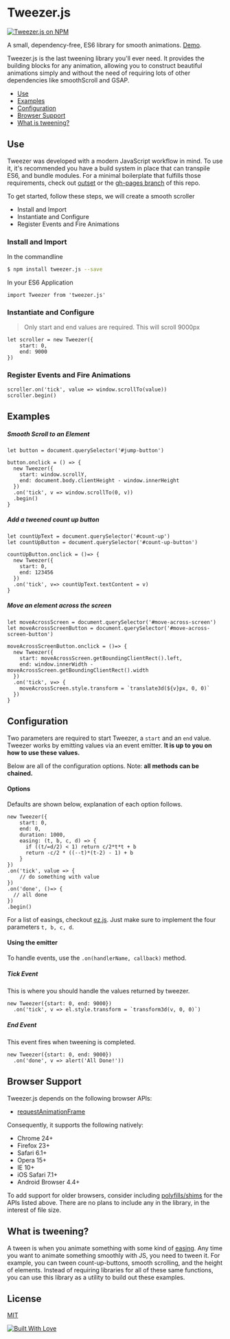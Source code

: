 # Tweezer.js

[![Tweezer.js on NPM](https://img.shields.io/npm/v/tweezer.js.svg)](https://www.npmjs.com/package/tweezer.js)

A small, dependency-free, ES6 library for smooth animations. [Demo](http://jaxgeller.com/tweezer.js/).

Tweezer.js is the last tweening library you'll ever need. It provides the building blocks for any animation, allowing you to construct beautiful animations simply and without the need of requiring lots of other dependencies like smoothScroll and GSAP.

+ [Use](https://github.com/jaxgeller/tweezer.js#use)
+ [Examples](https://github.com/jaxgeller/tweezer.js#examples)
+ [Configuration](https://github.com/jaxgeller/tweezer.js#configuration)
+ [Browser Support](https://github.com/jaxgeller/tweezer.js#browser-support)
+ [What is tweening?](https://github.com/jaxgeller/tweezer.js#what-is-tweening)

## Use

Tweezer was developed with a modern JavaScript workflow in mind. To use it, it's recommended you have a build system in place that can transpile ES6, and bundle modules. For a minimal boilerplate that fulfills those requirements, check out [outset](https://github.com/callmecavs/outset) or the [gh-pages branch](https://github.com/jaxgeller/tweezer.js/tree/gh-pages) of this repo.

To get started, follow these steps, we will create a smooth scroller

+ Install and Import
+ Instantiate and Configure
+ Register Events and Fire Animations

### Install and Import

In the commandline
```bash
$ npm install tweezer.js --save
```
In your ES6 Application

```es6
import Tweezer from 'tweezer.js'
```

### Instantiate and Configure

> Only start and end values are required. This will scroll 9000px

```es6
let scroller = new Tweezer({
    start: 0,
    end: 9000
})
```

### Register Events and Fire Animations

```es6
scroller.on('tick', value => window.scrollTo(value))
scroller.begin()
```

## Examples

##### Smooth Scroll to an Element

```es6
let button = document.querySelector('#jump-button')

button.onclick = () => {
  new Tweezer({
    start: window.scrollY,
    end: document.body.clientHeight - window.innerHeight
  })
  .on('tick', v => window.scrollTo(0, v))
  .begin()
}
```

##### Add a tweened count up button

```es6
let countUpText = document.querySelector('#count-up')
let countUpButton = document.querySelector('#count-up-button')

countUpButton.onclick = ()=> {
  new Tweezer({
    start: 0,
    end: 123456
  })
  .on('tick', v=> countUpText.textContent = v)
}
```

##### Move an element across the screen

```es6
let moveAcrossScreen = document.querySelector('#move-across-screen')
let moveAcrossScreenButton = document.querySelector('#move-across-screen-button')

moveAcrossScreenButton.onclick = ()=> {
  new Tweezer({
    start: moveAcrossScreen.getBoundingClientRect().left,
    end: window.innerWidth - moveAcrossScreen.getBoundingClientRect().width
  })
  .on('tick', v=> {
    moveAcrossScreen.style.transform = `translate3d(${v}px, 0, 0)`
  })
}
```

## Configuration

Two parameters are required to start Tweezer, a `start` and an `end` value. Tweezer works by emitting values via an event emitter. **It is up to you on how to use these values.**

Below are all of the configuration options. Note: **all methods can be chained.**

#### Options
Defaults are shown below, explanation of each option follows.

```es6
new Tweezer({
    start: 0,
    end: 0,
    duration: 1000,
    easing: (t, b, c, d) => {
      if ((t/=d/2) < 1) return c/2*t*t + b
      return -c/2 * ((--t)*(t-2) - 1) + b
    }
})
.on('tick', value => {
    // do something with value
})
.on('done', ()=> {
  // all done
})
.begin()
```

For a list of easings, checkout [ez.js](https://github.com/jaxgeller/ez.js). Just make sure to implement the four parameters `t, b, c, d`.

#### Using the emitter

To handle events, use the `.on(handlerName, callback)` method.

##### Tick Event

This is where you should handle the values returned by tweezer.

```es6
new Tweezer({start: 0, end: 9000})
  .on('tick', v => el.style.transform = `transform3d(v, 0, 0)`)
```

##### End Event

This event fires when tweening is completed.

```es6
new Tweezer({start: 0, end: 9000})
  .on('done', v => alert('All Done!'))
```

## Browser Support

Tweezer.js depends on the following browser APIs:

* [requestAnimationFrame](https://developer.mozilla.org/en-US/docs/Web/API/window/requestAnimationFrame)

Consequently, it supports the following natively:

* Chrome 24+
* Firefox 23+
* Safari 6.1+
* Opera 15+
* IE 10+
* iOS Safari 7.1+
* Android Browser 4.4+

To add support for older browsers, consider including [polyfills/shims](https://gist.github.com/paulirish/1579671) for the APIs listed above. There are no plans to include any in the library, in the interest of file size.

## What is tweening?

A tween is when you animate something with some kind of [easing](http://easings.net/). Any time you want to animate something smoothly with JS, you need to tween it. For example, you can tween count-up-buttons, smooth scrolling, and the height of elements. Instead of requiring libraries for all of these same functions, you can use this library as a utility to build out these examples.

## License

[MIT](https://github.com/jaxgeller/tweezer.js/blob/master/LICENSE)

[![Built With Love](http://forthebadge.com/images/badges/built-with-love.svg)](http://forthebadge.com)
